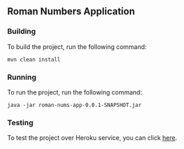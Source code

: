 
## Roman Numbers Application

### Building

To build the project, run the following command:

```
mvn clean install
```

### Running

To run the project, run the following command:

```
java -jar roman-nums-app-0.0.1-SNAPSHOT.jar
```

### Testing

To test the project over Heroku service, you can click [here][1].

[1]: https://roman-nums-app.herokuapp.com